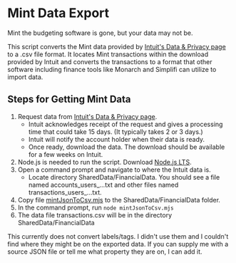 # Mint Data Export
Mint the budgeting software is gone, but your data may not be.  

This script converts the Mint data provided by [Intuit's Data & Privacy page](https://accounts.intuit.com/app/account-manager/myData) to a .csv file format. It locates Mint transactions within the download provided by Intuit and converts the transactions to a format that other software including  finance tools like Monarch and Simplifi can utilize to import data.

## Steps for Getting Mint Data
1. Request data from [Intuit's Data & Privacy page](https://accounts.intuit.com/app/account-manager/myData). 
    - Intuit acknowledges receipt of the request and gives a processing time that could take 15 days. (It typically takes 2 or 3 days.)
    - Intuit will notify the account holder when their data is ready. 
    - Once ready, download the data. The download should be available for a few weeks on Intuit.
2. Node.js is needed to run the script. Download [Node.js LTS](https://nodejs.org/en). 
3. Open a command prompt and navigate to where the Intuit data is.
    - Locate directory SharedData/FinancialData. You should see a file named accounts_users_...txt and other files named transactions_users_...txt.
4. Copy file [mintJsonToCsv.mjs](https://github.com/RandomEngy/MintJsonToCsv/tree/master) to the SharedData/FinancialData folder.
5. In the command prompt, run `node mintJsonToCsv.mjs`
6. The data file transactions.csv will be in the directory SharedData/FinancialData  

This currently does not convert labels/tags. I didn't use them and I couldn't find where they might be on the exported data. If you can supply me with a source JSON file or tell me what property they are on, I can add it.